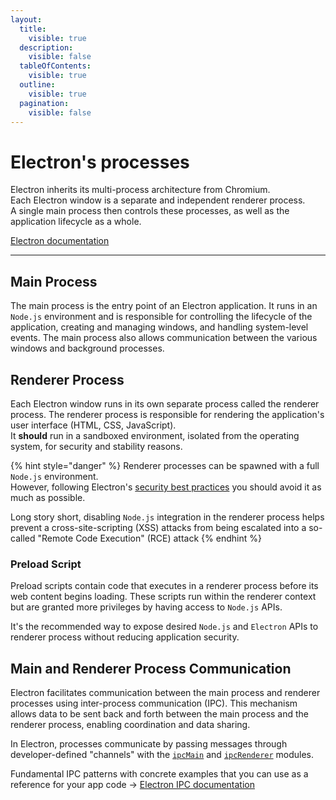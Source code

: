 ```yaml
---
layout:
  title:
    visible: true
  description:
    visible: false
  tableOfContents:
    visible: true
  outline:
    visible: true
  pagination:
    visible: false
---
```


# Electron's processes

Electron inherits its multi-process architecture from Chromium.\
Each Electron window is a separate and independent renderer process.\
A single main process then controls these processes, as well as the application lifecycle as a whole.

[Electron documentation](https://www.electronjs.org/docs/latest/tutorial/process-model)

***

## Main Process&#x20;

The main process is the entry point of an Electron application. It runs in an `Node.js` environment and is responsible for controlling the lifecycle of the application, creating and managing windows, and handling system-level events. The main process also allows communication between the various windows and background processes.

## Renderer Process

Each Electron window runs in its own separate process called the renderer process. The renderer process is responsible for rendering the application's user interface (HTML, CSS, JavaScript).\
It **should** run in a sandboxed environment, isolated from the operating system, for security and stability reasons.

{% hint style="danger" %}
Renderer processes can be spawned with a full `Node.js` environment.\
However, following Electron's [security best practices](https://www.electronjs.org/docs/latest/tutorial/security) you should avoid it as much as possible.

Long story short, disabling `Node.js` integration in the renderer process helps prevent a cross-site-scripting (XSS) attacks from being escalated into a so-called "Remote Code Execution" (RCE) attack
{% endhint %}

### Preload Script

Preload scripts contain code that executes in a renderer process before its web content begins loading. These scripts run within the renderer context but are granted more privileges by having access to `Node.js` APIs.

It's the recommended way to expose desired `Node.js` and `Electron` APIs to renderer process without reducing application security.

## Main and Renderer Process Communication

Electron facilitates communication between the main process and renderer processes using inter-process communication (IPC). This mechanism allows data to be sent back and forth between the main process and the renderer process, enabling coordination and data sharing.

In Electron, processes communicate by passing messages through developer-defined "channels" with the [`ipcMain`](https://www.electronjs.org/docs/latest/api/ipc-main) and [`ipcRenderer`](https://www.electronjs.org/docs/latest/api/ipc-renderer) modules.

Fundamental IPC patterns with concrete examples that you can use as a reference for your app code -> [Electron IPC documentation](https://www.electronjs.org/docs/latest/tutorial/ipc)
